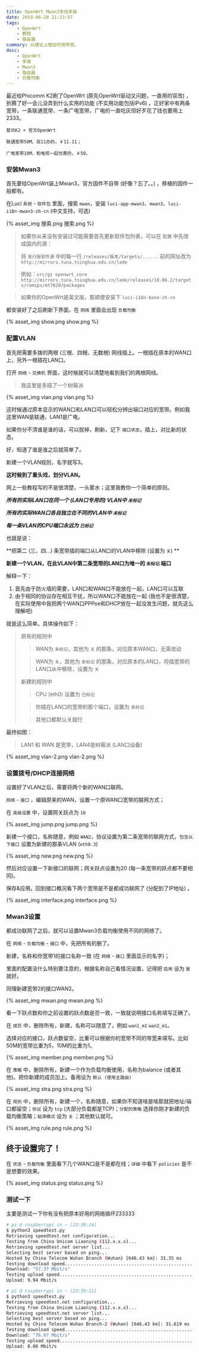 ```yaml
---
title: OpenWrt Mwan3多线多拨
date: 2019-06-20 21:23:57
tags:
    - OpenWrt
    - 教程
    - 路由器
summary: 从理论上增加可用带宽。
desc: 
    - OpenWrt
    - 多拨
    - Mwan3
    - 路由器
    - 负载均衡
---
```


最近给Phicomm K2刷了OpenWrt (原先OpenWrt驱动又问题，一直用的官改) ，折腾了好一会儿没弄到什么实用的功能 (不实用功能包括IPv6) 。正好家中有两条宽带，一条联通宽带、一条广电宽带，广电的一直吃灰但好歹花了钱也要用上2333。

```
斐讯K2 + 官方OpenWrt

联通宽带50M，双11办的，￥11.11；

广电宽带10M，和电视一起优惠的，￥50。
```

### 安装Mwan3
首先要给OpenWrt装上Mwan3，官方固件不自带 (好像？忘了。。) ，移植的固件一般都有。

在Luci `系统` - `软件包` 里面，搜索 `mwan`，安装 `luci-app-mwan3`、`mwan3`、`luci-i18n-mwan3-zh-cn` (中文支持，可选) 

{% asset_img 搜索.png 搜索.png %}

> 如果你从来没有安装过可能需要首先更新软件包列表，可以在 `配置` 中先改成国内的源：
>  
> 将 `发行版软件源` 中的每一行 `/releases/版本/targets/......` 前的网址改为 `http://mirrors.tuna.tsinghua.edu.cn/lede` 
>
> 例如：`src/gz openwrt_core http://mirrors.tuna.tsinghua.edu.cn/lede/releases/18.06.2/targets/ramips/mt7620/packages`

> 如果你的OpenWrt是英文版，那顺便安装下 `luci-i18n-base-zh-cn`

都安装好了之后刷新下界面，在 `网络` 里面会出现 `负载均衡`

{% asset_img show.png show.png %}

### 配置VLAN

首先把需要多拨的两根 (三根、四根、无数根) 网线插上。一根插在原本的WAN口上，另外一根插在LAN口。

打开 `网络` - `交换机` 界面，这时候就可以清楚地看到我们的两根网线。

> 我这里是多插了一个树莓派

{% asset_img vlan.png vlan.png %}

这时候通过原本显示的WAN口和LAN口可以轻松分辨出端口对应的宽带。例如我这里WAN是联通，LAN1是广电。

如果你分不清谁是谁的话，可以拔掉，刷新，记下 `端口状态`，插上，对比新的状态。

好，知道了谁是谁之后就简单了。

新建一个VLAN规则，名字就写3。

**这时候到了重头戏，划分VLAN。**

网上一些教程写的不是很清楚，一头雾水；这里我教你一个简单的原则。

***所有的实际LAN口在同一个 (LAN口专用的) VLAN中 `未标记`***

***所有的实际WAN口各自独立在不同的VLAN中 `未标记`***

***每一条VLAN的CPU端口永远为 `已标记`***

也就是说：

**把第二 (三、四...) 条宽带插的端口从LAN口的VLAN中移除 (设置为 `关`) **

**新建一个VLAN，在此VLAN中第二条宽带的LAN口为唯一的 `未标记` 端口**

解释一下：

1. 首先由于防火墙的需要，LAN口和WAN口不能放在一起，LAN口可以互联
2. 由于相同的协议存在相互干扰，所以WAN口不能放在一起 (我也不是很清楚，在实际使用中我把两个WAN口PPPoe和DHCP放在一起没发生问题，就先这么理解吧) 


就是这么简单。具体操作如下：

> 原有的规则中
>> WAN为 `未标记`，其他为 `关` 的那条，对应原本WAN口，无需改动
>
>> WAN为 `关`，其他为 `未标记` 的那条，对应原本的LAN口，将插宽带的LAN口从中移除，设置为 `关`
>
> 新建的规则中
>> CPU (eth0) 设置为 `已标记`
> 
>> 你插在LAN口的宽带的那个端口，设置为 `未标记`
>
>> 其他口都默认关就行

最终如图：

> LAN1 和 WAN 是宽带，LAN4是树莓派 (LAN口设备) 

{% asset_img vlan-2.png vlan-2.png %}

### 设置拨号/DHCP连接网络

设置好了VLAN之后，需要将两个新的WAN口联网。

`网络` - `接口` ，编辑原来的WAN，设置一个原WAN口宽带的联网方式；

在 `高级设置` 中，设置网关跃点为 `10`

{% asset_img jump.png jump.png %}

新建一个接口，名称随意，例如 `WAN2`，协议设置为第二条宽带的联网方式，`包含以下接口` 设置为新建的那条VLAN (`eth0.3`) 

{% asset_img new.png new.png %}

然后对应设置一下新接口的联网；网关跃点设置为20 (每一条宽带的跃点都不要相同)。

保存&应用。回到接口概况看下两个宽带是不是都成功联网了 (分配到了IP地址) 。

{% asset_img interface.png interface.png %}

### Mwan3设置

都成功联网了之后，就可以设置Mwan3负载均衡使用不同的网络了。

在 `网络` - `负载均衡` - `接口` 中，先把所有的删了。

新建，名称和你宽带1的接口名称一致 (在 `网络` - `接口` 里面显示的名字)；

里面的配置没什么特别要注意的，根据名称自己看情况设置，记得把 `启用` 设为 `是` 就好。

同理新建宽带2的接口WAN2。

{% asset_img mwan.png mwan.png %}

看一下跃点数和你之前设置的跃点数是否一致，一致就说明接口名称填写正确了。

在 `成员` 中，删除所有，新建，名称可以随意了，例如 `wan1_m1` `wan2_m1`。

选择对应的接口，跃点数留空，比重可以根据你的宽带不同的带宽来填写。比如50M的宽带比重为5，10M的比重为1。

{% asset_img member.png member.png %}

在 `策略` 中，删除所有，新建一个作为负载均衡使用，名称为balance (或者其他)。把你新建的成员加上。备用设为 `默认 (使用主路由)`

{% asset_img stra.png stra.png %}

在 `规则` 中，删除所有，新建一个，名称随意，如果你不知道啥是啥那就把地址/端口都留空；`协议` 设为 `tcp` (大部分负载都是TCP)；`分配的策略` 选择你刚才新建的负载均衡策略；`粘滞模式` 设为 `关` ；其他默认就可。

{% asset_img rule.png rule.png %}

## 终于设置完了！

在 `状态` - `负载均衡` 里面看下几个WAN口是不是都在线；`详细` 中看下 `policies` 是不是想要的效果。

{% asset_img status.png status.png %}

### 测试一下

主要是测试一下你有没有把原本好用的网络搞坏233333

```bash
# pi @ raspberrypi in ~ [23:38:24] 
$ python3 speedtest.py
Retrieving speedtest.net configuration...
Testing from China Unicom Liaoning (112.x.x.x)...
Retrieving speedtest.net server list...
Selecting best server based on ping...
Hosted by China Telecom Wuhan Branch (Wuhan) [646.43 km]: 31.35 ms
Testing download speed................................................................................
Download: "57.37 Mbit/s"
Testing upload speed......................................................................................................
Upload: 9.94 Mbit/s

# pi @ raspberrypi in ~ [23:39:11] 
$ python3 speedtest.py
Retrieving speedtest.net configuration...
Testing from China Unicom Liaoning (112.x.x.x)...
Retrieving speedtest.net server list...
Selecting best server based on ping...
Hosted by China Telecom Wuhan Branch-2 (Wuhan) [646.43 km]: 31.619 ms
Testing download speed................................................................................
Download: "76.07 Mbit/s"
Testing upload speed......................................................................................................
Upload: 8.06 Mbit/s
```